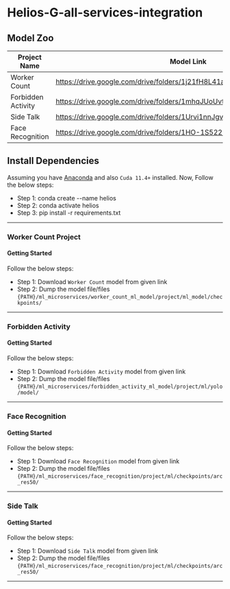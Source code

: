 # Helios-G-all-services-integration


##  Model Zoo
| Project Name       | Model Link   |
|--------------------|--------------|
| Worker Count       | https://drive.google.com/drive/folders/1j21fH8L41aq7lbU8Ef8R6c6sliXgzCyy |
| Forbidden Activity | https://drive.google.com/drive/folders/1mhqJUoUvtRSe1XZKoTq1UjbvRDUWc2Id |
| Side Talk          | https://drive.google.com/drive/folders/1Urvi1nnJgvxJv3z--11hb5ALF6_5pW8J |
| Face Recognition   | https://drive.google.com/drive/folders/1HO-1S522rgipv-RnnlFQuCuDhB2cI4xZ |

## Install Dependencies
Assuming you have <a href="https://docs.anaconda.com/anaconda/install/">Anaconda</a> and also `Cuda 11.4+` installed.
Now, Follow the below steps:

- Step 1: conda create --name helios
- Step 2: conda activate helios
- Step 3: pip install -r requirements.txt 

--------------------------------------------------------------------------

### Worker Count Project
#### Getting Started
Follow the below steps:

- Step 1: Download `Worker Count` model from given link
- Step 2: Dump the model file/files `{PATH}/ml_microservices/worker_count_ml_model/project/ml_model/checkpoints/`


--------------------------------------------------------------------------

###  Forbidden Activity
#### Getting Started
Follow the below steps:

- Step 1: Download `Forbidden Activity` model from given link
- Step 2: Dump the model file/files `{PATH}/ml_microservices/forbidden_activity_ml_model/project/ml/yolo/model/`


--------------------------------------------------------------------------

###  Face Recognition
#### Getting Started
Follow the below steps:

- Step 1: Download `Face Recognition` model from given link
- Step 2: Dump the model file/files `{PATH}/ml_microservices/face_recognition/project/ml/checkpoints/arc_res50/`


--------------------------------------------------------------------------

###  Side Talk
#### Getting Started
Follow the below steps:

- Step 1: Download `Side Talk` model from given link
- Step 2: Dump the model file/files `{PATH}/ml_microservices/face_recognition/project/ml/checkpoints/arc_res50/`


-------------------------------------------------------------------------
